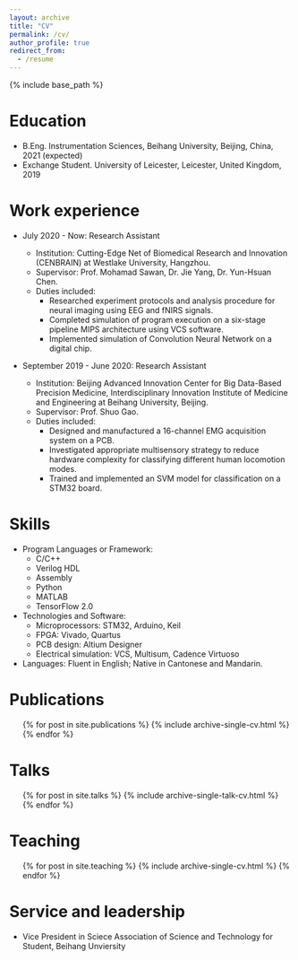 ```yaml
---
layout: archive
title: "CV"
permalink: /cv/
author_profile: true
redirect_from:
  - /resume
---
```


{% include base_path %}

Education
======
* B.Eng. Instrumentation Sciences, Beihang University, Beijing, China, 2021 (expected)
* Exchange Student. University of Leicester, Leicester, United Kingdom, 2019

Work experience
======
* July 2020 - Now: Research Assistant
  * Institution: Cutting-Edge Net of Biomedical Research and Innovation (CENBRAIN) at Westlake University, Hangzhou.
  * Supervisor: Prof. Mohamad Sawan, Dr. Jie Yang, Dr. Yun-Hsuan Chen.
  * Duties included:
    * Researched experiment protocols and analysis procedure for neural imaging using EEG and fNIRS signals.
    * Completed simulation of program execution on a six-stage pipeline MIPS architecture using VCS software.
    *	Implemented simulation of Convolution Neural Network on a digital chip.                       


* September 2019 - June 2020: Research Assistant  
  * Institution: Beijing Advanced Innovation Center for Big Data-Based Precision Medicine, Interdisciplinary Innovation Institute of Medicine and Engineering at Beihang University, Beijing.
  * Supervisor: Prof. Shuo Gao.
  * Duties included:
    * Designed and manufactured a 16-channel EMG acquisition system on a PCB.
    * Investigated appropriate multisensory strategy to reduce hardware complexity for classifying different human locomotion modes.
    *	Trained and implemented an SVM model for classification on a STM32 board.
    
Skills
======
* Program Languages or Framework:
  * C/C++
  * Verilog HDL
  * Assembly
  * Python
  * MATLAB
  * TensorFlow 2.0
* Technologies and Software:
  * Microprocessors: STM32, Arduino, Keil
  * FPGA: Vivado, Quartus
  * PCB design: Altium Designer
  * Electrical simulation: VCS, Multisum, Cadence Virtuoso
* Languages: Fluent in English; Native in Cantonese and Mandarin.

Publications
======
  <ul>{% for post in site.publications %}
    {% include archive-single-cv.html %}
  {% endfor %}</ul>
  
Talks
======
  <ul>{% for post in site.talks %}
    {% include archive-single-talk-cv.html %}
  {% endfor %}</ul>
  
Teaching
======
  <ul>{% for post in site.teaching %}
    {% include archive-single-cv.html %}
  {% endfor %}</ul>
  
Service and leadership
======
* Vice President in Sciece Association of Science and Technology for Student, Beihang Unviersity
